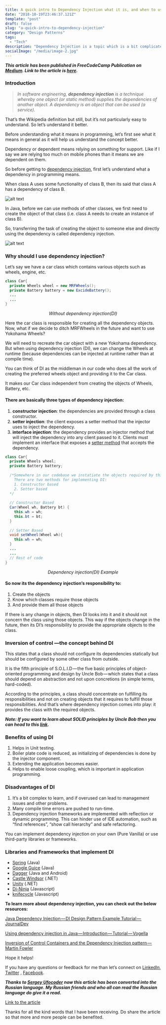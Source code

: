 ```yaml
---
title: A quick intro to Dependency Injection what it is, and when to use it
date: "2018-10-19T23:46:37.121Z"
template: "post"
draft: false
slug: "a-quick-intro-to-dependency-injection"
category: "Design Patterns"
tags:
  - "Tech"
description: "Dependency Injection is a topic which is a bit complicated to understand for a fresher but at the same time it's important since it's being used quite widely in software development. In this post, I try to simplify it as much as possible."
socialImage: "/media/image-2.jpg"
---
```


**_This article has been published in FreeCodeCamp Publication on [Medium]. Link to the article is [here]._**

### Introduction

>_In software engineering, **dependency injection** is a technique whereby one object (or static method) supplies the dependencies of another object. A dependency is an object that can be used (a service)._

That’s the Wikipedia definition but still, but it’s not particularly easy to understand. So let’s understand it better.

Before understanding what it means in programming, let’s first see what it means in general as it will help us understand the concept better.

Dependency or dependent means relying on something for support. Like if I say we are relying too much on mobile phones than it means we are dependent on them.

So before getting to [dependency injection], first let’s understand what a dependency in programming means.

When class A uses some functionality of class B, then its said that class A has a dependency of class B.

![alt text](/media/blog-images/its_dependency.jpg "It's a Dependency!")

In Java, before we can use methods of other classes, we first need to create the object of that class (i.e. class A needs to create an instance of class B).

So, transferring the task of creating the object to someone else and directly using the dependency is called dependency injection.

![alt text](/media/blog-images/comics_story.png "What if code could speak?")

### Why should I use dependency injection?

Let’s say we have a car class which contains various objects such as wheels, engine, etc.

```java
class Car{
  private Wheels wheel = new MRFWheels();
  private Battery battery = new ExcideBattery();
  ...
  ...
}
```
<p style="text-align: center; font-style: italic; font-size: 14px;">Without dependency injection(DI)</p>

Here the car class is responsible for creating all the dependency objects. Now, what if we decide to ditch MRFWheels in the future and want to use Yokohama Wheels?

We will need to recreate the car object with a new Yokohama dependency. But when using dependency injection (DI), we can change the Wheels at runtime (because dependencies can be injected at runtime rather than at compile time).

You can think of DI as the middleman in our code who does all the work of creating the preferred wheels object and providing it to the Car class.

It makes our Car class independent from creating the objects of Wheels, Battery, etc.

#### There are basically three types of dependency injection:

1. __constructor injection__: the dependencies are provided through a class constructor.
2. __setter injection__: the client exposes a setter method that the injector uses to inject the dependency.
3. __interface injection__: the dependency provides an injector method that will inject the dependency into any client passed to it. Clients must implement an interface that exposes a [setter method] that accepts the dependency.

```java
class Car{
  private Wheels wheel;
  private Battery battery;
  
  /*Somewhere in our codebase we instatiate the objects required by this class.
    There are two methods for implementing DI:
    1. Constructor based
    2. Setter based
  */
  
  // Constructor Based
  Car(Wheel wh, Battery bt) {
    this.wh = wh;
    this.bt = bt;
  }
  
  // Setter Based
  void setWheel(Wheel wh){
    this.wh = wh;
  }
  ...  
  ...
  // Rest of code  
}
```
<p style="text-align: center; font-style: italic; font-size: 14px;">Dependency injection(DI) Example</p>

#### So now its the dependency injection’s responsibility to:

1. Create the objects
2. Know which classes require those objects
3. And provide them all those objects

If there is any change in objects, then DI looks into it and it should not concern the class using those objects. This way if the objects change in the future, then its DI’s responsibility to provide the appropriate objects to the class.

### Inversion of control —the concept behind DI

This states that a class should not configure its dependencies statically but should be configured by some other class from outside.

It is the fifth principle of S.O.L.I.D — the five basic principles of object-oriented programming and design by Uncle Bob — which states that a class should depend on abstraction and not upon concretions (in simple terms, hard-coded).

According to the principles, a class should concentrate on fulfilling its responsibilities and not on creating objects that it requires to fulfill those responsibilities. And that’s where dependency injection comes into play: it provides the class with the required objects.

_**Note: If you want to learn about SOLID principles by Uncle Bob then you can head to this [link].**_

### Benefits of using DI

1. Helps in Unit testing.
2. Boiler plate code is reduced, as initializing of dependencies is done by the injector component.
3. Extending the application becomes easier.
4. Helps to enable loose coupling, which is important in application programming.

### Disadvantages of DI

1. It’s a bit complex to learn, and if overused can lead to management issues and other problems.
2. Many compile time errors are pushed to run-time.
3. Dependency injection frameworks are implemented with reflection or dynamic programming. This can hinder use of IDE automation, such as “find references”, “show call hierarchy” and safe refactoring.

You can implement dependency injection on your own (Pure Vanilla) or use third-party libraries or frameworks.

### Libraries and Frameworks that implement DI
* [Spring] (Java)
* [Google Guice] (Java)
* [Dagger] (Java and Android)
* [Castle Windsor] (.NET)
* [Unity] (.NET)
* [Di-Ninja] (Javascript)
* [knifecycle] (Javascript)

**To learn more about dependency injection, you can check out the below resources:**

[Java Dependency Injection — DI Design Pattern Example Tutorial — JournalDev]

[Using dependency injection in Java — Introduction — Tutorial — Vogella]

[Inversion of Control Containers and the Dependency Injection pattern — Martin Fowler]

Hope it helps!

If you have any questions or feedback for me than let’s connect on [LinkedIn], [Twitter] , [Facebook].


_**Thanks to [Sergey Ufocoder] now this article has been converted into the Russian language. My Russian friends and who all can read the Russian language do give it a read.**_

[Link to the article]


Thanks for all the kind words that I have been receiving. Do share the article so that more and more people can be benefited.

[arbitrary case-insensitive reference text]: https://www.mozilla.org
[here]: https://medium.freecodecamp.org/a-quick-intro-to-dependency-injection-what-it-is-and-when-to-use-it-7578c84fa88f
[Medium]: https://medium.com/
[dependency injection]: https://en.wikipedia.org/wiki/Dependency_injection
[setter method]: https://en.wikipedia.org/wiki/Mutator_method
[link]: https://scotch.io/bar-talk/s-o-l-i-d-the-first-five-principles-of-object-oriented-design#toc-single-responsibility-principle

[Spring]: https://www.tutorialspoint.com/spring/spring_dependency_injection.htm
[Google Guice]: https://github.com/google/guice
[Dagger]: https://square.github.io/dagger/ 
[Castle Windsor]: https://github.com/castleproject/Windsor
[Unity]: https://www.microsoft.com/en-us/download/details.aspx?id=39944
[Di-Ninja]: https://di-ninja.github.io/di-ninja/
[knifecycle]: https://github.com/nfroidure/knifecycle
[auryn]: https://github.com/rdlowrey/auryn

[Java Dependency Injection — DI Design Pattern Example Tutorial — JournalDev]: https://www.journaldev.com/2394/java-dependency-injection-design-pattern-example-tutorial
[Using dependency injection in Java — Introduction — Tutorial — Vogella]: https://www.vogella.com/tutorials/DependencyInjection/article.html
[Inversion of Control Containers and the Dependency Injection pattern — Martin Fowler]: https://www.martinfowler.com/articles/injection.html

[Bhavya Karia]: https://medium.com/@bhavyankaria
[Sergey Ufocoder]: https://medium.com/u/7a7d59054bae
[Link to the article]: https://medium.com/@xufocoder/a-quick-intro-to-dependency-injection-what-it-is-and-when-to-use-it-de1367295ba8
[LinkedIn]: https://www.linkedin.com/in/bhavya-karia-1b115a93/
[Twitter]: https://twitter.com/thebhavyakaria
[Facebook]: https://www.facebook.com/karia.bhavya